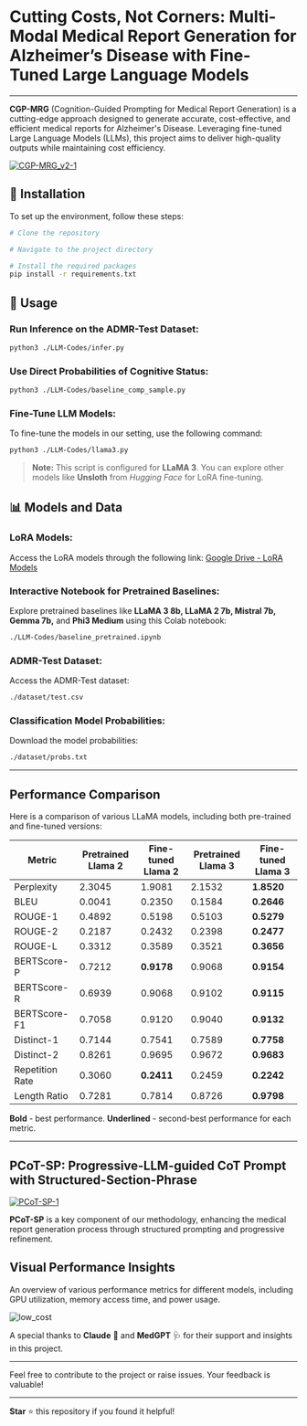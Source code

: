# **Cutting Costs, Not Corners: Multi-Modal Medical Report Generation for Alzheimer’s Disease with Fine-Tuned Large Language Models**
---

**CGP-MRG** (Cognition-Guided Prompting for Medical Report Generation) is a cutting-edge approach designed to generate accurate, cost-effective, and efficient medical reports for Alzheimer's Disease. Leveraging fine-tuned Large Language Models (LLMs), this project aims to deliver high-quality outputs while maintaining cost efficiency.

[![CGP-MRG_v2-1](https://github.com/user-attachments/assets/28d2dc61-9f92-42ab-a9f9-5cc42c0e7f81)](#)

## 🚀 **Installation**
To set up the environment, follow these steps:

```bash
# Clone the repository

# Navigate to the project directory

# Install the required packages
pip install -r requirements.txt
```

## 📖 **Usage**

### Run Inference on the ADMR-Test Dataset:
```bash
python3 ./LLM-Codes/infer.py
```

### Use Direct Probabilities of Cognitive Status:
```bash
python3 ./LLM-Codes/baseline_comp_sample.py
```

### Fine-Tune LLM Models:
To fine-tune the models in our setting, use the following command:
```bash
python3 ./LLM-Codes/llama3.py
```
> **Note:** This script is configured for **LLaMA 3**. You can explore other models like **Unsloth** from _Hugging Face_ for LoRA fine-tuning.

## 📊 **Models and Data**

### LoRA Models:
Access the LoRA models through the following link:
[Google Drive - LoRA Models](https://drive.google.com/drive/folders/1JjG6C0xO5INWj_MtnqE-76KCp1F510g1?usp=sharing)

### Interactive Notebook for Pretrained Baselines:
Explore pretrained baselines like **LLaMA 3 8b, LLaMA 2 7b, Mistral 7b, Gemma 7b,** and **Phi3 Medium** using this Colab notebook:
```bash
./LLM-Codes/baseline_pretrained.ipynb
```

### ADMR-Test Dataset:
Access the ADMR-Test dataset:
```bash
./dataset/test.csv
```

### Classification Model Probabilities:
Download the model probabilities:
```bash
./dataset/probs.txt
```

---

## **Performance Comparison**

Here is a comparison of various LLaMA models, including both pre-trained and fine-tuned versions:

| Metric          | Pretrained Llama 2 | Fine-tuned Llama 2 | Pretrained Llama 3 | Fine-tuned Llama 3 |
|-----------------|--------------------|--------------------|--------------------|--------------------|
| Perplexity      | 2.3045              | 1.9081              | 2.1532              | **1.8520**          |
| BLEU            | 0.0041              | 0.2350              | 0.1584              | **0.2646**          |
| ROUGE-1         | 0.4892              | 0.5198              | 0.5103              | **0.5279**          |
| ROUGE-2         | 0.2187              | 0.2432              | 0.2398              | **0.2477**          |
| ROUGE-L         | 0.3312              | 0.3589              | 0.3521              | **0.3656**          |
| BERTScore-P     | 0.7212              | **0.9178**          | 0.9068              | **0.9154**          |
| BERTScore-R     | 0.6939              | 0.9068              | 0.9102              | **0.9115**          |
| BERTScore-F1    | 0.7058              | 0.9120              | 0.9040              | **0.9132**          |
| Distinct-1      | 0.7144              | 0.7541              | 0.7589              | **0.7758**          |
| Distinct-2      | 0.8261              | 0.9695              | 0.9672              | **0.9683**          |
| Repetition Rate | 0.3060              | **0.2411**          | 0.2459              | **0.2242**          |
| Length Ratio    | 0.7281              | 0.7814              | 0.8726              | **0.9798**          |

**Bold** - best performance. **Underlined** - second-best performance for each metric.

---

## **PCoT-SP: Progressive-LLM-guided CoT Prompt with Structured-Section-Phrase**

[![PCoT-SP-1](https://github.com/user-attachments/assets/5ebd1e1b-6e27-4f71-92a5-e4d798a3b654)](#)

**PCoT-SP** is a key component of our methodology, enhancing the medical report generation process through structured prompting and progressive refinement.

## **Visual Performance Insights**
An overview of various performance metrics for different models, including GPU utilization, memory access time, and power usage.

![low_cost](https://github.com/user-attachments/assets/c1dcec65-4f7b-4353-8a7a-e7f2177db3ac)

A special thanks to **Claude** 🤖 and **MedGPT** 🩺 for their support and insights in this project.

---

Feel free to contribute to the project or raise issues. Your feedback is valuable!

---

**Star** ⭐ this repository if you found it helpful!
